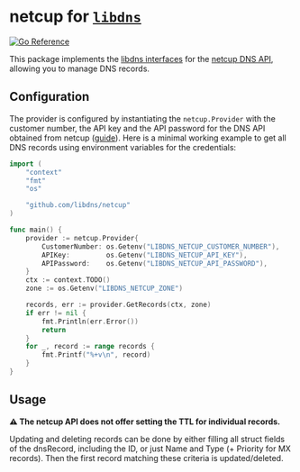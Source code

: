 # netcup for [`libdns`](https://github.com/libdns/libdns)

[![Go Reference](https://pkg.go.dev/badge/test.svg)](https://pkg.go.dev/github.com/libdns/netcup)

This package implements the [libdns interfaces](https://github.com/libdns/libdns) for the [netcup DNS API](https://ccp.netcup.net/run/webservice/servers/endpoint.php), allowing you to manage DNS records.

## Configuration

The provider is configured by instantiating the `netcup.Provider` with the customer number, the API key and the API password for the DNS API obtained from netcup ([guide](https://www.netcup-wiki.de/wiki/CCP_API)).
Here is a minimal working example to get all DNS records using environment variables for the credentials:

```go
import (
	"context"
	"fmt"
	"os"

	"github.com/libdns/netcup"
)

func main() {
	provider := netcup.Provider{
		CustomerNumber: os.Getenv("LIBDNS_NETCUP_CUSTOMER_NUMBER"),
		APIKey:         os.Getenv("LIBDNS_NETCUP_API_KEY"),
		APIPassword:    os.Getenv("LIBDNS_NETCUP_API_PASSWORD"),
	}
	ctx := context.TODO()
	zone := os.Getenv("LIBDNS_NETCUP_ZONE")

	records, err := provider.GetRecords(ctx, zone)
	if err != nil {
		fmt.Println(err.Error())
		return
	}
	for _, record := range records {
		fmt.Printf("%+v\n", record)
	}
}
```

## Usage

**:warning: The netcup API does not offer setting the TTL for individual records.**

Updating and deleting records can be done by either filling all struct fields of the dnsRecord, including the ID, or just Name and Type (+ Priority for MX records). Then the first record matching these criteria is updated/deleted.
